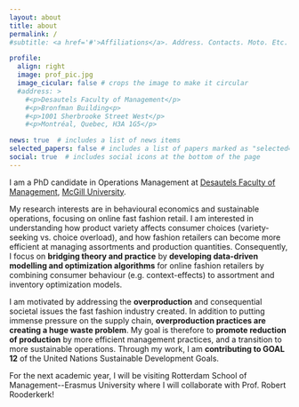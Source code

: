 ```yaml
---
layout: about
title: about
permalink: /
#subtitle: <a href='#'>Affiliations</a>. Address. Contacts. Moto. Etc.

profile:
  align: right
  image: prof_pic.jpg
  image_cicular: false # crops the image to make it circular
  #address: >
    #<p>Desautels Faculty of Management</p>
    #<p>Bronfman Building<p>
    #<p>1001 Sherbrooke Street West</p>
    #<p>Montréal, Quebec, H3A 1G5</p>

news: true  # includes a list of news items
selected_papers: false # includes a list of papers marked as "selected={true}"
social: true  # includes social icons at the bottom of the page
---
```


I am a PhD candidate in Operations Management at [Desautels Faculty of Management](https://www.mcgill.ca/desautels/), [McGill University](https://www.mcgill.ca).

My research interests are in behavioural economics and sustainable operations, focusing on online fast fashion retail. I am interested in understanding how product variety affects consumer choices (variety-seeking vs. choice overload), and how fashion retailers can become more efficient at managing assortments and production quantities. Consequently, I focus on **bridging theory and practice** by **developing data-driven modelling and optimization algorithms** for online fashion retailers by combining consumer behaviour (e.g. context-effects) to assortment and inventory optimization models.

I am motivated by addressing the **overproduction** and consequential societal issues the fast fashion industry created. In addition to putting immense pressure on the supply chain, **overproduction practices are creating a huge waste problem**.
My goal is therefore to **promote reduction of production** by more efficient management practices, and a transition to more sustainable operations.
Through my work, I am **contributing to GOAL 12** of the United Nations Sustainable Development Goals.

For the next academic year, I will be visiting Rotterdam School of Management--Erasmus University where I will collaborate with Prof. Robert Rooderkerk!
